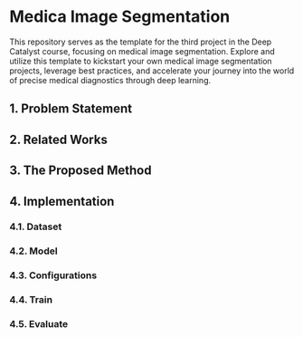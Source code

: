 # Medica Image Segmentation
This repository serves as the template for the third project in the Deep Catalyst course, focusing on medical image segmentation. Explore and utilize this template to kickstart your own medical image segmentation projects, leverage best practices, and accelerate your journey into the world of precise medical diagnostics through deep learning.

## 1. Problem Statement

## 2. Related Works

## 3. The Proposed Method

## 4. Implementation

### 4.1. Dataset

### 4.2. Model

### 4.3. Configurations

### 4.4. Train

### 4.5. Evaluate

